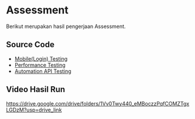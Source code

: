 # Assessment

Berikut merupakan hasil pengerjaan Assessment.

## Source Code
- [Mobile(Login) Testing](https://github.com/christofernazara/Appium-Mobile-Test)
- [Performance Testing](https://github.com/christofernazara/JMeter-APITest)
- [Automation API Testing](https://github.com/christofernazara/Api-AutomationTest-with-Webdriverio)

## Video Hasil Run
https://drive.google.com/drive/folders/1Vv0Twy440_eMBoczzPqfCOMZTgxLGDzM?usp=drive_link
